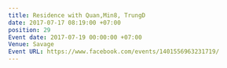 ```yaml
---
title: Residence with Quan,Min8, TrungD
date: 2017-07-17 08:19:00 +07:00
position: 29
Event date: 2017-07-19 00:00:00 +07:00
Venue: Savage
Event URL: https://www.facebook.com/events/1401556963231719/
---
```


